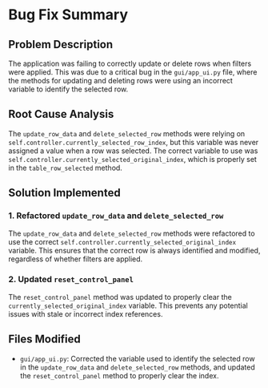 # Bug Fix Summary

## Problem Description

The application was failing to correctly update or delete rows when filters were applied. This was due to a critical bug in the `gui/app_ui.py` file, where the methods for updating and deleting rows were using an incorrect variable to identify the selected row.

## Root Cause Analysis

The `update_row_data` and `delete_selected_row` methods were relying on `self.controller.currently_selected_row_index`, but this variable was never assigned a value when a row was selected. The correct variable to use was `self.controller.currently_selected_original_index`, which is properly set in the `table_row_selected` method.

## Solution Implemented

### 1. **Refactored `update_row_data` and `delete_selected_row`**

The `update_row_data` and `delete_selected_row` methods were refactored to use the correct `self.controller.currently_selected_original_index` variable. This ensures that the correct row is always identified and modified, regardless of whether filters are applied.

### 2. **Updated `reset_control_panel`**

The `reset_control_panel` method was updated to properly clear the `currently_selected_original_index` variable. This prevents any potential issues with stale or incorrect index references.

## Files Modified

- `gui/app_ui.py`: Corrected the variable used to identify the selected row in the `update_row_data` and `delete_selected_row` methods, and updated the `reset_control_panel` method to properly clear the index.
